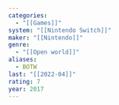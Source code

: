 ```yaml
---
categories:
  - "[[Games]]"
system: "[[Nintendo Switch]]"
maker: "[[Nintendo]]"
genre:
  - "[[Open world]]"
aliases:
  - BOTW
last: "[[2022-04]]"
rating: 7
year: 2017
---
```

